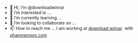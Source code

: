 - 👋 Hi, I’m @downloadwinrar
- 👀 I’m interested in ...
- 🌱 I’m currently learning ...
- 💞️ I’m looking to collaborate on ...
- 📫 How to reach me ...
I am working at <a href="https://phanmempro.com/winrar-full-crack/">download winrar</a>&nbsp; with <a href="https://phanmempro.com/">phanmempro.com</a>
